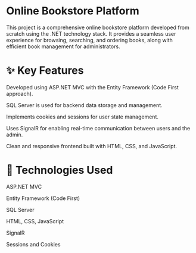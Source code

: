 # Online Bookstore Platform
This project is a comprehensive online bookstore platform developed from scratch using the .NET technology stack. It provides a seamless user experience for browsing, searching, and ordering books, along with efficient book management for administrators.

# ✨ Key Features
Developed using ASP.NET MVC with the Entity Framework (Code First approach).

SQL Server is used for backend data storage and management.

Implements cookies and sessions for user state management.

Uses SignalR for enabling real-time communication between users and the admin.

Clean and responsive frontend built with HTML, CSS, and JavaScript.

# 🚀 Technologies Used
ASP.NET MVC

Entity Framework (Code First)

SQL Server

HTML, CSS, JavaScript

SignalR

Sessions and Cookies
